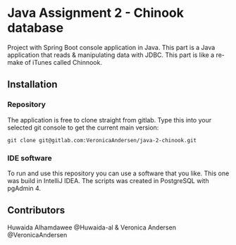 # Java Assignment 2 - Chinook database
Project with Spring Boot console application in Java. This part is a Java application that reads & manipulating data with JDBC. This part is like a re-make of iTunes called Chinnook. 

## Installation 

### Repository
The application is free to clone straight from gitlab. Type this into your selected git console to get the current main version: 
```
git clone git@gitlab.com:VeronicaAndersen/java-2-chinook.git
```

### IDE software
To run and use this repository you can use a software that you like. This one was build in IntelliJ IDEA.
The scripts was created in PostgreSQL with pgAdmin 4.


## Contributors
Huwaida Alhamdawee @Huwaida-al & 
Veronica Andersen @VeronicaAndersen
